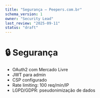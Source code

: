 ```yaml
---
title: "Segurança — Peepers.com.br"
schema_version: 1
owner: "Security Lead"
last_review: "2025-09-11"
status: "draft"
---
```


# 🔒 Segurança

- OAuth2 com Mercado Livre
- JWT para admin
- CSP configurado
- Rate limiting: 100 req/min/IP
- LGPD/GDPR: pseudonimização de dados
